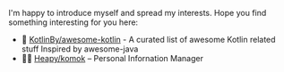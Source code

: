 I'm happy to introduce myself and spread my interests. Hope you find something interesting for you here:

- 🤩 [KotlinBy/awesome-kotlin](https://github.com/KotlinBy/awesome-kotlin) - A curated list of awesome Kotlin related stuff Inspired by awesome-java
- 🧘🏽 [Heapy/komok](https://github.com/Heapy/komok) – Personal Infornation Manager
